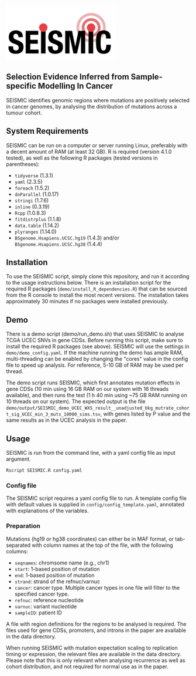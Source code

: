 <img src="media/SEISMIC_logo.png" width="300" /> <!-- Change this to a raw.github link after making the repo public to avoid broken links if the README is hosted without the logo file in places other than GitHub. -->

## Selection Evidence Inferred from Sample-specific Modelling In Cancer

SEISMIC identifies genomic regions where mutations are positively selected in cancer genomes, by analysing the distribution of mutations across a tumour cohort.

## System Requirements

SEISMIC can be run on a computer or server running Linux, preferably with a decent amount of RAM (at least 32 GB). R is required (version 4.1.0 tested), as well as the following R packages (tested versions in parentheses):
- `tidyverse` (1.3.1)
- `yaml` (2.3.5)
- `foreach` (1.5.2)
- `doParallel` (1.0.17)
- `stringi` (1.7.6)
- `inline` (0.3.19)
- `Rcpp` (1.0.8.3)
- `fitdistrplus` (1.1.8)
- `data.table` (1.14.2)
- `plyranges` (1.14.0)
- `BSgenome.Hsapiens.UCSC.hg19` (1.4.3) and/or `BSgenome.Hsapiens.UCSC.hg38` (1.4.4)


## Installation

To use the SEISMIC script, simply clone this repository, and run it according to the usage instructions below.
There is an installation script for the required R packages (`demo/install_R_dependencies.R`) that can be sourced from the R console to install the most recent versions. The installation takes approximately 30 minutes if no packages were installed previously.


## Demo
There is a demo script (demo/run_demo.sh) that uses SEISMIC to analyse TCGA UCEC SNVs in gene CDSs. Before running this script, make sure to install the required R packages (see above). SEISMIC will use the settings in `demo/demo_config.yaml`. If the machine running the demo has ample RAM, multi-threading can be enabled by changing the "cores" value in the config file to speed up analysis. For reference, 5-10 GB of RAM may be used per thread.

The demo script runs SEISMIC, which first annotates mutation effects in gene CDSs (10 min using 16 GB RAM on our system with 16 threads available), and then runs the test (1 h 40 min using \~75 GB RAM running on 10 threads on our system). The expected output is the file `demo/output/SEISMIC_demo_UCEC_WXS_result__unadjusted_bkg_mutrate_cohort_sig_UCEC_min_3_muts_10000_sims.tsv`, with genes listed by P value and the same results as in the UCEC analysis in the paper.


## Usage

SEISMIC is run from the command line, with a yaml config file as input argument.

```bash
Rscript SEISMIC.R config.yaml
```

### Config file

The SEISMIC script requires a yaml config file to run. A template config file with default values is supplied in `config/config_template.yaml`, annotated with explanations of the variables.


### Preparation

Mutations (hg19 or hg38 coordinates) can either be in MAF format, or tab-separated with column names at the top of the file, with the following columns:
- `seqnames`: chromsome name (e.g., chr1)
- `start`: 1-based position of mutation
- `end`: 1-based position of mutation
- `strand`: strand of the refnuc/varnuc 
- `cancer`: cancer type. Multiple cancer types in one file will filter to the specified cancer type.
- `refnuc`: reference nucleotide
- `varnuc`: variant nucleotide
- `sampleID`: patient ID

A file with region definitions for the regions to be analysed is required. The files used for gene CDSs, promoters, and introns in the paper are available in the data directory.

When running SEISMIC with mutation expectation scaling to replication timing or expression, the relevant files are available in the data directory. Please note that this is only relevant when analysing recurrence as well as cohort distribution, and not required for normal use as in the paper.

